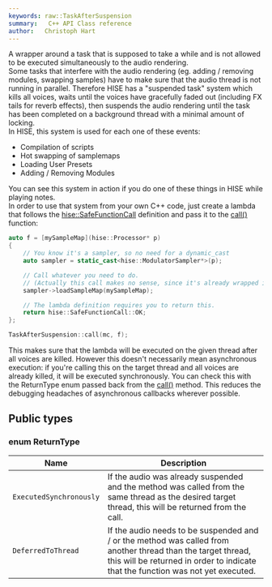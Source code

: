 ```yaml
---
keywords: raw::TaskAfterSuspension
summary:   C++ API Class reference
author:   Christoph Hart
---
```


A wrapper around a task that is supposed to take a while and is not allowed to be executed simultaneously to the audio rendering.  
Some tasks that interfere with the audio rendering (eg. adding / removing modules, swapping samples) have to make sure that the audio thread is not running in parallel. Therefore HISE has a "suspended task" system which kills all voices, waits until the voices have gracefully faded out (including FX tails for reverb effects), then suspends the audio rendering until the task has been completed on a background thread with a minimal amount of locking.  
In HISE, this system is used for each one of these events:  
- Compilation of scripts  
- Hot swapping of samplemaps  
- Loading User Presets  
- Adding / Removing Modules  
  
You can see this system in action if you do one of these things in HISE while playing notes.  
In order to use that system from your own C++ code, just create a lambda that follows the [hise::SafeFunctionCall](/cpp_api/hise/structhise_1_1_safe_function_call) definition and pass it to the [call()](/cpp_api/raw/classhise_1_1raw_1_1_task_after_suspension#call) function:  

```cpp
auto f = [mySampleMap](hise::Processor* p)
{
    // You know it's a sampler, so no need for a dynamic_cast
    auto sampler = static_cast<hise::ModulatorSampler*>(p);

    // Call whatever you need to do.
    // (Actually this call makes no sense, since it's already wrapped in a suspended execution)
    sampler->loadSampleMap(mySampleMap);

    // The lambda definition requires you to return this.
    return hise::SafeFunctionCall::OK;
};

TaskAfterSuspension::call(mc, f);
```

  
This makes sure that the lambda will be executed on the given thread after all voices are killed. However this doesn't necessarily mean asynchronous execution: if you're calling this on the target thread and all voices are already killed, it will be executed synchronously. You can check this with the ReturnType enum passed back from the [call()](/cpp_api/raw/classhise_1_1raw_1_1_task_after_suspension#call) method. This reduces the debugging headaches of asynchronous callbacks wherever possible.   

## Public types
### enum ReturnType
| Name | Description |
| -- | ------ |
| `ExecutedSynchronously` | If the audio was already suspended and the method was called from the same thread as the desired target thread, this will be returned from the call. |
| `DeferredToThread` | If the audio needs to be suspended and / or the method was called from another thread than the target thread, this will be returned in order to indicate that the function was not yet executed. |
